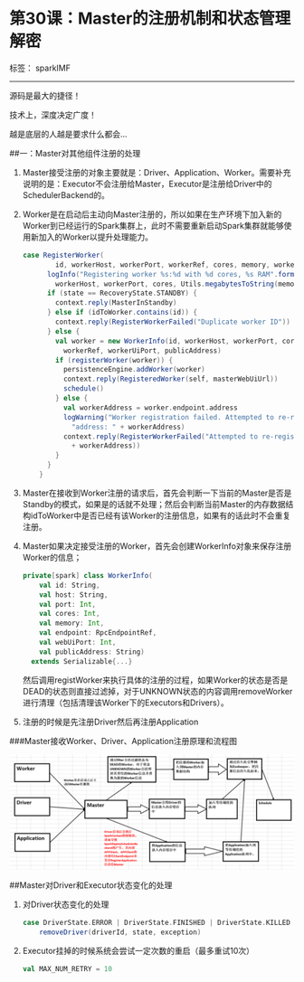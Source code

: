 # 第30课：Master的注册机制和状态管理解密

标签： sparkIMF

---

源码是最大的捷径！

技术上，深度决定广度！

越是底层的人越是要求什么都会...

##一：Master对其他组件注册的处理

 1. Master接受注册的对象主要就是：Driver、Application、Worker。需要补充说明的是：Executor不会注册给Master，Executor是注册给Driver中的SchedulerBackend的。
 2. Worker是在启动后主动向Master注册的，所以如果在生产环境下加入新的Worker到已经运行的Spark集群上，此时不需要重新启动Spark集群就能够使用新加入的Worker以提升处理能力。
    ```scala
    case RegisterWorker(
            id, workerHost, workerPort, workerRef, cores, memory, workerUiPort, publicAddress) => {
          logInfo("Registering worker %s:%d with %d cores, %s RAM".format(
            workerHost, workerPort, cores, Utils.megabytesToString(memory)))
          if (state == RecoveryState.STANDBY) {
            context.reply(MasterInStandby)
          } else if (idToWorker.contains(id)) {
            context.reply(RegisterWorkerFailed("Duplicate worker ID"))
          } else {
            val worker = new WorkerInfo(id, workerHost, workerPort, cores, memory,
              workerRef, workerUiPort, publicAddress)
            if (registerWorker(worker)) {
              persistenceEngine.addWorker(worker)
              context.reply(RegisteredWorker(self, masterWebUiUrl))
              schedule()
            } else {
              val workerAddress = worker.endpoint.address
              logWarning("Worker registration failed. Attempted to re-register worker at same " +
                "address: " + workerAddress)
              context.reply(RegisterWorkerFailed("Attempted to re-register worker at same address: "
                + workerAddress))
            }
          }
        }
    ```

 3. Master在接收到Worker注册的请求后，首先会判断一下当前的Master是否是Standby的模式，如果是的话就不处理；然后会判断当前Master的内存数据结构idToWorker中是否已经有该Worker的注册信息，如果有的话此时不会重复注册。
 4. Master如果决定接受注册的Worker，首先会创建WorkerInfo对象来保存注册Worker的信息；
    ```scala
    private[spark] class WorkerInfo(
        val id: String,
        val host: String,
        val port: Int,
        val cores: Int,
        val memory: Int,
        val endpoint: RpcEndpointRef,
        val webUiPort: Int,
        val publicAddress: String)
      extends Serializable{...}
    ```
    然后调用registWorker来执行具体的注册的过程，如果Worker的状态是否是DEAD的状态则直接过滤掉，对于UNKNOWN状态的内容调用removeWorker进行清理（包括清理该Worker下的Executors和Drivers）。
    
 5. 注册的时候是先注册Driver然后再注册Application

###Master接收Worker、Driver、Application注册原理和流程图

![流程图](../image/30_1_Master.png)


##Master对Driver和Executor状态变化的处理

 1. 对Driver状态变化的处理
    ```scala
    case DriverState.ERROR | DriverState.FINISHED | DriverState.KILLED | DriverState.FAILED =>
        removeDriver(driverId, state, exception)
    ```
    
 2. Executor挂掉的时候系统会尝试一定次数的重启（最多重试10次）
    ```scala
    val MAX_NUM_RETRY = 10
    ```
